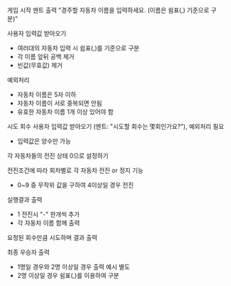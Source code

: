 게임 시작 멘트 출력 "경주할 자동차 이름을 입력하세요. (이름은 쉼표(,) 기준으로 구분)"

사용자 입력값 받아오기
* 여러대의 자동차 입력 시 쉽표(,)를 기준으로 구분
* 각 이름 앞뒤 공백 제거
* 빈값(무효값) 제거

예외처리
* 자동차 이름은 5자 이하
* 자동차 이름이 서로 중복되면 안됨
* 유효한 자동차 이름 1개 이상 있어야 함

시도 회수 사용자 입력값 받아오기 (멘트: "시도할 회수는 몇회인가요?"), 예외처리 필요
* 입력값은 양수만 가능

각 자동차들의 전진 상태 0으로 설정하기

전진조건에 따라 회차별로 각 자동차 전진 or 정지 기능
* 0~9 중 무작위 값을 구하여 4이상일 경우 전진

실행결과 출력
* 1 전진시 "-" 한개씩 추가
* 각 자동차 이름 함께 출력

요청된 회수만큼 시도하며 결과 출력

최종 우승자 출력
* 1명일 경우와 2명 이상일 경우 출력 예시 별도
* 2명 이상일 경우 쉼표(,)를 이용하여 구분
